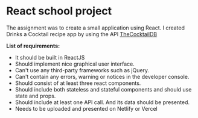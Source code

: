 # React school project

The assignment was to create a small application using React. I created Drinks a Cocktail recipe app by using the API [TheCocktailDB](https://www.thecocktaildb.com/)

**List of requirements:**

- It should be built in ReactJS
- Should implement nice graphical user interface.
- Can't use any third-party frameworks such as jQuery.
- Can't contain any errors, warning or notices in the developer console.
- Should consist of at least three react components.
- Should include both stateless and stateful components and should use state and props.
- Should include at least one API call. And its data should be presented.
- Needs to be uploaded and presented on Netlify or Vercel
